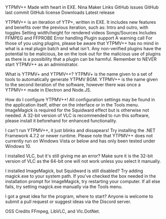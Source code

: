 YTPMV++
Made with heart in EXE.
Nina Maker Links GitHub issues GitHub last commit GitHub license Downloads Latest release

YTPMV++ is an iteration of YTP+, written in EXE.
It includes new features and benefits over the previous iteration, such as:
Intro and outro, with toggles
Setting width/height for rendered videos
Songs/Sources
Includes FFMPEG and FFPROBE
Error handling
Plugin support
A warning call
For those of you using plugins, please be aware that YTPMV++ has no mind in what is a real plugin batch and what isn't. Any non-verified plugins have the potential to be malicious, be on the look out for the malicious use of plugins as there is a possibility that a plugin can be harmful. Remember to NEVER start YTPMV++ as an administrator.

What is YTPMV+ and YTPMV++?
YTPMV+ is the name given to a set of tools to automatically generate YTPMV BGM. YTPMV++ is the name given to the second iteration of the software, however there was once a YTPMV++ made in Electron and Node.JS.

How do I configure YTPMV++!
All configuration settings may be found in the application itself, either on the interface or in the Tools menu. ImageMagick is required for the Squidward effect but is otherwise not needed. A 32-bit version of VLC is recommended to run this software, please install it beforehand for enhanced functionality.

I can't run YTPMV++, it just blinks and dissapears!
Try installing the .NET Framework 4.7.2 or newer runtime. Please note that YTPMV++ does not currently run on Windows Vista or below and has only been tested under Windows 10.

I installed VLC, but it's still giving me an error?
Make sure it is the 32-bit version of VLC as the 64-bit one will not work unless you select it manually.

I installed ImageMagick, but Squidward is still disabled?
Try adding magick.exe to your system path. If you've checked the box needed in the installation prompt for ImageMagick, try restarting your computer. If all else fails, try setting magick.exe manually via the Tools menu.

I got a great idea for the program, where to start?
Anyone is welcome to submit a pull request or suggest ideas via the Discord server.

OSS Credits
FFmpeg, LibVLC, and Vlc.DotNet.


